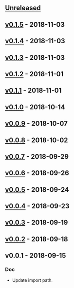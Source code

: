 <a name="unreleased"></a>
## [Unreleased]


<a name="v0.1.5"></a>
## [v0.1.5] - 2018-11-03

<a name="v0.1.4"></a>
## [v0.1.4] - 2018-11-03

<a name="v0.1.3"></a>
## [v0.1.3] - 2018-11-03

<a name="v0.1.2"></a>
## [v0.1.2] - 2018-11-01

<a name="v0.1.1"></a>
## [v0.1.1] - 2018-11-01

<a name="v0.1.0"></a>
## [v0.1.0] - 2018-10-14

<a name="v0.0.9"></a>
## [v0.0.9] - 2018-10-07

<a name="v0.0.8"></a>
## [v0.0.8] - 2018-10-02

<a name="v0.0.7"></a>
## [v0.0.7] - 2018-09-29

<a name="v0.0.6"></a>
## [v0.0.6] - 2018-09-26

<a name="v0.0.5"></a>
## [v0.0.5] - 2018-09-24

<a name="v0.0.4"></a>
## [v0.0.4] - 2018-09-23

<a name="v0.0.3"></a>
## [v0.0.3] - 2018-09-19

<a name="v0.0.2"></a>
## [v0.0.2] - 2018-09-18

<a name="v0.0.1"></a>
## v0.0.1 - 2018-09-15
### Doc
- Update import path.


[Unreleased]: https://github.com/shuheiktgw/go-travis/compare/v0.1.5...HEAD
[v0.1.5]: https://github.com/shuheiktgw/go-travis/compare/v0.1.4...v0.1.5
[v0.1.4]: https://github.com/shuheiktgw/go-travis/compare/v0.1.3...v0.1.4
[v0.1.3]: https://github.com/shuheiktgw/go-travis/compare/v0.1.2...v0.1.3
[v0.1.2]: https://github.com/shuheiktgw/go-travis/compare/v0.1.1...v0.1.2
[v0.1.1]: https://github.com/shuheiktgw/go-travis/compare/v0.1.0...v0.1.1
[v0.1.0]: https://github.com/shuheiktgw/go-travis/compare/v0.0.9...v0.1.0
[v0.0.9]: https://github.com/shuheiktgw/go-travis/compare/v0.0.8...v0.0.9
[v0.0.8]: https://github.com/shuheiktgw/go-travis/compare/v0.0.7...v0.0.8
[v0.0.7]: https://github.com/shuheiktgw/go-travis/compare/v0.0.6...v0.0.7
[v0.0.6]: https://github.com/shuheiktgw/go-travis/compare/v0.0.5...v0.0.6
[v0.0.5]: https://github.com/shuheiktgw/go-travis/compare/v0.0.4...v0.0.5
[v0.0.4]: https://github.com/shuheiktgw/go-travis/compare/v0.0.3...v0.0.4
[v0.0.3]: https://github.com/shuheiktgw/go-travis/compare/v0.0.2...v0.0.3
[v0.0.2]: https://github.com/shuheiktgw/go-travis/compare/v0.0.1...v0.0.2
